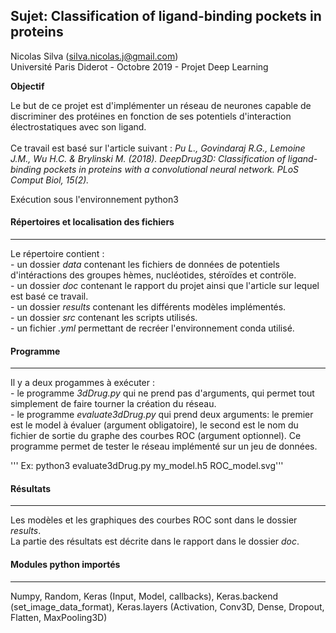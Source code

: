 ## Sujet: Classification of ligand-binding pockets in proteins

Nicolas Silva (silva.nicolas.j@gmail.com)<br/>
Université Paris Diderot - Octobre 2019 - Projet Deep Learning

__Objectif__

Le but de ce projet est d'implémenter un réseau de neurones capable de discriminer des protéines en fonction de ses potentiels d'interaction électrostatiques avec son ligand.<br/><br/>
Ce travail est basé sur l'article suivant :
*Pu L., Govindaraj R.G., Lemoine J.M., Wu H.C. & Brylinski M. (2018). DeepDrug3D: Classification of ligand-binding pockets in proteins with a convolutional neural network. PLoS Comput Biol, 15(2).*

Exécution sous l'environnement python3

#### Répertoires et localisation des fichiers
*********************************************

Le répertoire contient :<br/>
	- un dossier *data* contenant les fichiers de données de potentiels d'intéractions des groupes hèmes, nucléotides, stéroïdes et contröle.<br/>
	- un dossier *doc* contenant le rapport du projet ainsi que l'article sur lequel est basé ce travail.<br/>
	- un dossier *results* contenant les différents modèles implémentés.<br/>
	- un dossier *src* contenant les scripts utilisés.<br/>
	- un fichier *.yml* permettant de recréer l'environnement conda utilisé.<br/>

#### Programme
**************

Il y a deux progammes à exécuter :<br/>
	- le programme *3dDrug.py* qui ne prend pas d'arguments, qui permet tout simplement de faire tourner la création du réseau.<br/>
	- le programme *evaluate3dDrug.py* qui prend deux arguments: le premier est le model à évaluer (argument obligatoire), le second est le nom du fichier de sortie du graphe des courbes ROC (argument optionnel). Ce programme permet de tester le réseau implémenté sur un jeu de données.<br/>
	
''' Ex: python3 evaluate3dDrug.py my_model.h5 ROC_model.svg'''

#### Résultats
*************************************

Les modèles et les graphiques des courbes ROC sont dans le dossier *results*.<br/>
La partie des résultats est décrite dans le rapport dans le dossier *doc*.

#### Modules python importés
*****************************

Numpy, Random, Keras (Input, Model, callbacks), Keras.backend (set_image_data_format), Keras.layers (Activation, Conv3D, Dense, Dropout, Flatten, MaxPooling3D)
